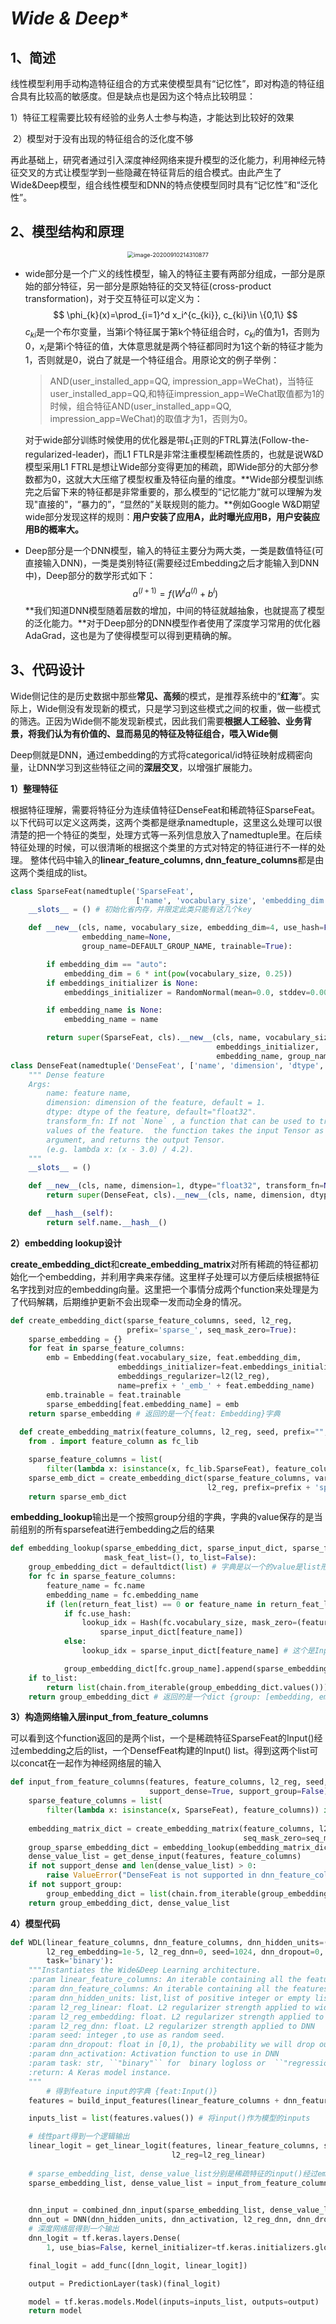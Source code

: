 # *Wide & Deep**

## **1、简述**

线性模型利用手动构造特征组合的方式来使模型具有“记忆性”，即对构造的特征组合具有比较高的敏感度。但是缺点也是因为这个特点比较明显：  

​		1）特征工程需要比较有经验的业务人士参与构造，才能达到比较好的效果

​		2）模型对于没有出现的特征组合的泛化度不够

再此基础上，研究者通过引入深度神经网络来提升模型的泛化能力，利用神经元特征交叉的方式让模型学到一些隐藏在特征背后的组合模式。由此产生了 Wide&Deep模型，组合线性模型和DNN的特点使模型同时具有“记忆性”和“泛化性”。

## **2、模型结构和原理**

<div align=center>
<img src="http://ryluo.oss-cn-chengdu.aliyuncs.com/Javaimage-20200910214310877.png" alt="image-20200910214310877" style="zoom:65%;" />
</div>



- wide部分是一个广义的线性模型，输入的特征主要有两部分组成，一部分是原始的部分特征，另一部分是原始特征的交叉特征(cross-product transformation)，对于交互特征可以定义为：
  $$
  \phi_{k}(x)=\prod_{i=1}^d x_i^{c_{ki}}, c_{ki}\in \{0,1\}
  $$
  $c_{ki}$是一个布尔变量，当第i个特征属于第k个特征组合时，$c_{ki}$的值为1，否则为0，$x_i$是第i个特征的值，大体意思就是两个特征都同时为1这个新的特征才能为1，否则就是0，说白了就是一个特征组合。用原论文的例子举例：

  > AND(user_installed_app=QQ, impression_app=WeChat)，当特征user_installed_app=QQ,和特征impression_app=WeChat取值都为1的时候，组合特征AND(user_installed_app=QQ, impression_app=WeChat)的取值才为1，否则为0。

  对于wide部分训练时候使用的优化器是带$L_1$正则的FTRL算法(Follow-the-regularized-leader)，而L1 FTLR是非常注重模型稀疏性质的，也就是说W&D模型采用L1 FTRL是想让Wide部分变得更加的稀疏，即Wide部分的大部分参数都为0，这就大大压缩了模型权重及特征向量的维度。**Wide部分模型训练完之后留下来的特征都是非常重要的，那么模型的“记忆能力”就可以理解为发现"直接的"，“暴力的”，“显然的”关联规则的能力。**例如Google W&D期望wide部分发现这样的规则：**用户安装了应用A，此时曝光应用B，用户安装应用B的概率大。**

- Deep部分是一个DNN模型，输入的特征主要分为两大类，一类是数值特征(可直接输入DNN)，一类是类别特征(需要经过Embedding之后才能输入到DNN中)，Deep部分的数学形式如下：
  $$
  a^{(l+1)} = f(W^{l}a^{(l)} + b^{l})
  $$
  **我们知道DNN模型随着层数的增加，中间的特征就越抽象，也就提高了模型的泛化能力。**对于Deep部分的DNN模型作者使用了深度学习常用的优化器AdaGrad，这也是为了使得模型可以得到更精确的解。

## 3、代码设计

Wide侧记住的是历史数据中那些**常见、高频**的模式，是推荐系统中的“**红海**”。实际上，Wide侧没有发现新的模式，只是学习到这些模式之间的权重，做一些模式的筛选。正因为Wide侧不能发现新模式，因此我们需要**根据人工经验、业务背景，将我们认为有价值的、显而易见的特征及特征组合，喂入Wide侧**

Deep侧就是DNN，通过embedding的方式将categorical/id特征映射成稠密向量，让DNN学习到这些特征之间的**深层交叉**，以增强扩展能力。

**1）整理特征**

根据特征理解，需要将特征分为连续值特征DenseFeat和稀疏特征SparseFeat。以下代码可以定义这两类，这两个类都是继承namedtuple，这里这么处理可以很清楚的把一个特征的类型，处理方式等一系列信息放入了namedtuple里。在后续特征处理的时候，可以很清晰的根据这个类里的方式对特定的特征进行不一样的处理。 整体代码中输入的**linear_feature_columns, dnn_feature_columns**都是由这两个类组成的list。

```python
class SparseFeat(namedtuple('SparseFeat',
                            ['name', 'vocabulary_size', 'embedding_dim', 'use_hash', 'dtype', 'embeddings_initializer', 'embedding_name', 'group_name', 'trainable'])):
    __slots__ = () # 初始化省内存，并限定此类只能有这几个key

    def __new__(cls, name, vocabulary_size, embedding_dim=4, use_hash=False, dtype="int32", embeddings_initializer=None,
                embedding_name=None,
                group_name=DEFAULT_GROUP_NAME, trainable=True):

        if embedding_dim == "auto":
            embedding_dim = 6 * int(pow(vocabulary_size, 0.25))
        if embeddings_initializer is None:
            embeddings_initializer = RandomNormal(mean=0.0, stddev=0.0001, seed=2020)

        if embedding_name is None:
            embedding_name = name

        return super(SparseFeat, cls).__new__(cls, name, vocabulary_size, embedding_dim, use_hash, dtype,
                                              embeddings_initializer,
                                              embedding_name, group_name, trainable)
class DenseFeat(namedtuple('DenseFeat', ['name', 'dimension', 'dtype', 'transform_fn'])):
    """ Dense feature
    Args:
        name: feature name,
        dimension: dimension of the feature, default = 1.
        dtype: dtype of the feature, default="float32".
        transform_fn: If not `None` , a function that can be used to transform
        values of the feature.  the function takes the input Tensor as its
        argument, and returns the output Tensor.
        (e.g. lambda x: (x - 3.0) / 4.2).
    """
    __slots__ = ()

    def __new__(cls, name, dimension=1, dtype="float32", transform_fn=None):
        return super(DenseFeat, cls).__new__(cls, name, dimension, dtype, transform_fn)

    def __hash__(self):
        return self.name.__hash__()
```



**2）embedding lookup设计**

**create_embedding_dict**和**create_embedding_matrix**对所有稀疏的特征都初始化一个embedding，并利用字典来存储。这里样子处理可以方便后续根据特征名字找到对应的embedding向量。这里把一个事情分成两个function来处理是为了代码解耦，后期维护更新不会出现牵一发而动全身的情况。

```python
def create_embedding_dict(sparse_feature_columns, seed, l2_reg,
                          prefix='sparse_', seq_mask_zero=True):
    sparse_embedding = {}
    for feat in sparse_feature_columns:
        emb = Embedding(feat.vocabulary_size, feat.embedding_dim,
                        embeddings_initializer=feat.embeddings_initializer,
                        embeddings_regularizer=l2(l2_reg),
                        name=prefix + '_emb_' + feat.embedding_name)
        emb.trainable = feat.trainable
        sparse_embedding[feat.embedding_name] = emb
    return sparse_embedding # 返回的是一个{feat: Embedding}字典
  
  def create_embedding_matrix(feature_columns, l2_reg, seed, prefix="", seq_mask_zero=True):
    from . import feature_column as fc_lib

    sparse_feature_columns = list(
        filter(lambda x: isinstance(x, fc_lib.SparseFeat), feature_columns)) if feature_columns else []
    sparse_emb_dict = create_embedding_dict(sparse_feature_columns, varlen_sparse_feature_columns, seed,
                                            l2_reg, prefix=prefix + 'sparse', seq_mask_zero=seq_mask_zero)
    return sparse_emb_dict
```

**embedding_lookup**输出是一个按照group分组的字典，字典的value保存的是当前组别的所有sparsefeat进行embedding之后的结果

```python
def embedding_lookup(sparse_embedding_dict, sparse_input_dict, sparse_feature_columns, return_feat_list=(),
                     mask_feat_list=(), to_list=False):
    group_embedding_dict = defaultdict(list) # 字典是以一个的value是list形态的
    for fc in sparse_feature_columns:
        feature_name = fc.name
        embedding_name = fc.embedding_name
        if (len(return_feat_list) == 0 or feature_name in return_feat_list):
            if fc.use_hash:
                lookup_idx = Hash(fc.vocabulary_size, mask_zero=(feature_name in mask_feat_list))(
                    sparse_input_dict[feature_name])
            else:
                lookup_idx = sparse_input_dict[feature_name] # 这个是Input()

            group_embedding_dict[fc.group_name].append(sparse_embedding_dict[embedding_name](lookup_idx)) # append 保证了有序
    if to_list:
        return list(chain.from_iterable(group_embedding_dict.values()))
    return group_embedding_dict # 返回的是一个dict {group: [embedding, embedding]}
```



**3）构造网络输入层input_from_feature_columns**

可以看到这个function返回的是两个list，一个是稀疏特征SparseFeat的Input()经过embedding之后的list，一个DensefFeat构建的Input() list。得到这两个list可以concat在一起作为神经网络层的输入

```python
def input_from_feature_columns(features, feature_columns, l2_reg, seed, prefix='', seq_mask_zero=True,
                               support_dense=True, support_group=False):
    sparse_feature_columns = list(
        filter(lambda x: isinstance(x, SparseFeat), feature_columns)) if feature_columns else []
   
    embedding_matrix_dict = create_embedding_matrix(feature_columns, l2_reg, seed, prefix=prefix,
                                                    seq_mask_zero=seq_mask_zero)
    group_sparse_embedding_dict = embedding_lookup(embedding_matrix_dict, features, sparse_feature_columns)
    dense_value_list = get_dense_input(features, feature_columns)
    if not support_dense and len(dense_value_list) > 0:
        raise ValueError("DenseFeat is not supported in dnn_feature_columns")
    if not support_group:
        group_embedding_dict = list(chain.from_iterable(group_embedding_dict.values()))
    return group_embedding_dict, dense_value_list

```



**4）模型代码**

```python
def WDL(linear_feature_columns, dnn_feature_columns, dnn_hidden_units=(128, 128), l2_reg_linear=1e-5,
        l2_reg_embedding=1e-5, l2_reg_dnn=0, seed=1024, dnn_dropout=0, dnn_activation='relu',
        task='binary'):
    """Instantiates the Wide&Deep Learning architecture.
    :param linear_feature_columns: An iterable containing all the features used by linear part of the model.
    :param dnn_feature_columns: An iterable containing all the features used by deep part of the model.
    :param dnn_hidden_units: list,list of positive integer or empty list, the layer number and units in each layer of DNN
    :param l2_reg_linear: float. L2 regularizer strength applied to wide part
    :param l2_reg_embedding: float. L2 regularizer strength applied to embedding vector
    :param l2_reg_dnn: float. L2 regularizer strength applied to DNN
    :param seed: integer ,to use as random seed.
    :param dnn_dropout: float in [0,1), the probability we will drop out a given DNN coordinate.
    :param dnn_activation: Activation function to use in DNN
    :param task: str, ``"binary"`` for  binary logloss or  ``"regression"`` for regression loss
    :return: A Keras model instance.
    """
		# 得到feature input的字典 {feat:Input()}
    features = build_input_features(linear_feature_columns + dnn_feature_columns)

    inputs_list = list(features.values()) # 将input()作为模型的inputs

    # 线性part得到一个逻辑输出
    linear_logit = get_linear_logit(features, linear_feature_columns, seed=seed, prefix='linear',
                                    l2_reg=l2_reg_linear)
		
    # sparse_embedding_list, dense_value_list分别是稀疏特征的input()经过embedding之后的list和连续值特征组成的list
    sparse_embedding_list, dense_value_list = input_from_feature_columns(features, dnn_feature_columns,
                                                                         l2_reg_embedding, seed)

    dnn_input = combined_dnn_input(sparse_embedding_list, dense_value_list)
    dnn_out = DNN(dnn_hidden_units, dnn_activation, l2_reg_dnn, dnn_dropout, False, seed=seed)(dnn_input)
    # 深度网络层得到一个输出
    dnn_logit = tf.keras.layers.Dense(
        1, use_bias=False, kernel_initializer=tf.keras.initializers.glorot_normal(seed))(dnn_out)

    final_logit = add_func([dnn_logit, linear_logit])

    output = PredictionLayer(task)(final_logit)

    model = tf.keras.models.Model(inputs=inputs_list, outputs=output)
    return model
```


